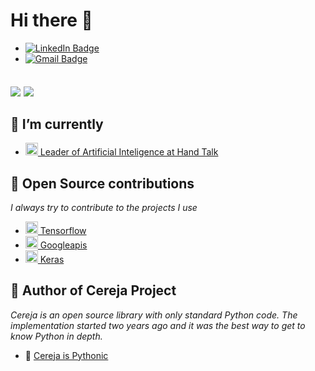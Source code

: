 
# Hi there 👋

- [![LinkedIn Badge](https://img.shields.io/badge/-Joab%20Leite-blue?style=flat-square&logo=Linkedin&logoColor=white&link=https://www.linkedin.com/in/joab-leite)](https://www.linkedin.com/in/joab-leite)
- [![Gmail Badge](https://img.shields.io/badge/-leitejoab@gmail.com-c14438?style=flat-square&logo=Gmail&logoColor=white&link=mailto:leitejoab@gmail.com)](mailto:leitejoab@gmail.com)


## <img align="center" src="https://github-readme-stats.vercel.app/api?username=jlsneto&count_private=true&show_icons=true&theme=radical" />  <img align="center" src="https://github-readme-stats.vercel.app/api/top-langs/?username=jlsneto&exclude_repo=FwBoarding&theme=tokyonight&layout=default" />

## 🙂 I’m currently
  - <a style="max-width: 181px;" href="https://www.handtalk.me/br">
    <img class="avatar mr-1" alt="" height="20" width="20" src="https://avatars.githubusercontent.com/u/23121478?s=60&amp;v=4">
    Leader of Artificial Inteligence at Hand Talk
    </a>

    
## 👯 Open Source contributions

   *I always try to contribute to the projects I use*
  - <a style="max-width: 181px;" href="https://github.com/tensorflow">
    <img class="avatar mr-1" alt="" height="20" width="20" src="https://avatars.githubusercontent.com/u/15658638?s=60&v=4">
    Tensorflow
    </a>
  - <a style="max-width: 181px;" href="https://github.com/googleapis">
    <img class="avatar mr-1" alt="" height="20" width="20" src="https://avatars.githubusercontent.com/u/16785467?s=60&v=4">
    Googleapis
    </a>
  - <a style="max-width: 181px;" href="https://github.com/keras-team">
    <img class="avatar mr-1" alt="" height="20" width="20" src="https://avatars.githubusercontent.com/u/34455048?s=60&v=4">
    Keras
    </a>
    
 
## 🚀 Author of Cereja Project

   *Cereja is an open source library with only standard Python code. The implementation started two years ago and it was the best way to get to know Python in depth.*
  - 🍒 [Cereja is Pythonic](https://github.com/cereja-project/cereja)
